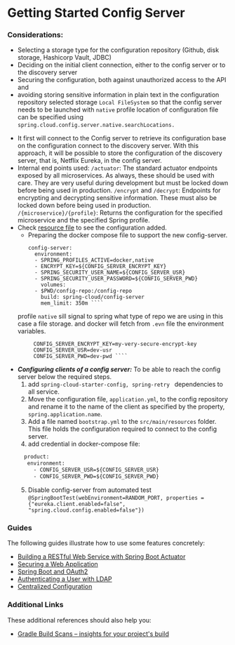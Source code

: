 # Getting Started Config Server
### Considerations:

- Selecting a storage type for the configuration repository (Github, disk storage, Hashicorp Vault, JDBC)
- Deciding on the initial client connection, either to the config server or to the discovery server
- Securing the configuration, both against unauthorized access to the API and
- avoiding storing sensitive information in plain text in the configuration repository
  selected storage ``Local FileSystem`` so that the config server needs to be launched with ``native`` profile
  location of configuration file can be specified using ``spring.cloud.config.server.native.searchLocations.``

* It first will connect to the Config server to retrieve its configuration base on the configuration connect to
  the discovery server. With this approach, it will be possible to store the configuration of the discovery server,
  that is, Netflix Eureka, in the config server.
* Internal end points used: ``/actuator``: The standard actuator endpoints exposed by all microservices.
  As always, these should be used with care. They are very useful during development but must be locked down before being used in production.
  ``/encrypt`` and ``/decrypt``: Endpoints for encrypting and decrypting sensitive information. These must also be locked down before being used in production.
  ``/{microservice}/{profile}``: Returns the configuration for the specified microservice and the specified Spring profile.
* Check [resource file](src/main/resources/application.yml) to see the configuration added.
  * Preparing the docker compose file to support the new config-server.
    ````
    config-server:
      environment:
      - SPRING_PROFILES_ACTIVE=docker,native
      - ENCRYPT_KEY=${CONFIG_SERVER_ENCRYPT_KEY}
      - SPRING_SECURITY_USER_NAME=${CONFIG_SERVER_USR}
      - SPRING_SECURITY_USER_PASSWORD=${CONFIG_SERVER_PWD}
        volumes:
      - $PWD/config-repo:/config-repo
        build: spring-cloud/config-server
        mem_limit: 350m ````
  profile ``native`` sill signal to spring what type of repo we are using in this case a file storage.
  and docker will fetch from ``.evn`` file the environment variables.
  ````shell
       CONFIG_SERVER_ENCRYPT_KEY=my-very-secure-encrypt-key
       CONFIG_SERVER_USR=dev-usr
       CONFIG_SERVER_PWD=dev-pwd ````
* ***Configuring clients of a config server:*** To be able to reach the config server below the required steps.
  1. add ``spring-cloud-starter-config, spring-retry `` dependencies to all service.
  2. Move the configuration file, ``application.yml``, to the config repository and rename it 
     to the name of the client as specified by the property, ``spring.application.name``.
  3. Add a file named ``bootstrap.yml`` to the ``src/main/resources`` folder. This file holds the configuration required to connect to the config server.
  4. add credential in docker-compose file: 
  ````dockerfile
    product:
     environment:
       - CONFIG_SERVER_USR=${CONFIG_SERVER_USR}
       - CONFIG_SERVER_PWD=${CONFIG_SERVER_PWD}
  ````
  5. Disable config-server from automated test ``@SpringBootTest(webEnvironment=RANDOM_PORT, properties = {"eureka.client.enabled=false", "spring.cloud.config.enabled=false"})``


### Guides
The following guides illustrate how to use some features concretely:

* [Building a RESTful Web Service with Spring Boot Actuator](https://spring.io/guides/gs/actuator-service/)
* [Securing a Web Application](https://spring.io/guides/gs/securing-web/)
* [Spring Boot and OAuth2](https://spring.io/guides/tutorials/spring-boot-oauth2/)
* [Authenticating a User with LDAP](https://spring.io/guides/gs/authenticating-ldap/)
* [Centralized Configuration](https://spring.io/guides/gs/centralized-configuration/)

### Additional Links
These additional references should also help you:

* [Gradle Build Scans – insights for your project's build](https://scans.gradle.com#gradle)

